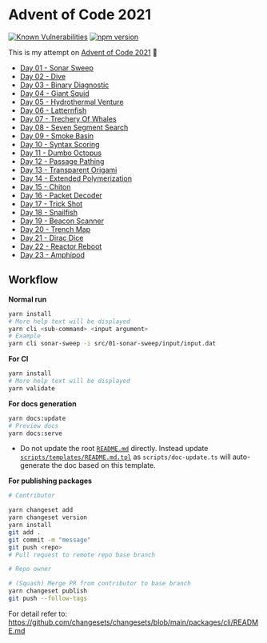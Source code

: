 # Advent of Code 2021

[![Known Vulnerabilities](https://snyk.io/test/github/jimmychu0807/advent-of-code-2021/badge.svg)](https://snyk.io/test/github/jimmychu0807/advent-of-code-2021) [![npm version](https://badge.fury.io/js/@jimmychu0807%2Faoc-2021.svg)](https://badge.fury.io/js/@jimmychu0807%2Faoc-2021)

This is my attempt on [Advent of Code 2021](https://adventofcode.com/2021) :rocket:

- [Day 01 - Sonar Sweep](./src/01-sonar-sweep)
- [Day 02 - Dive](./src/02-dive)
- [Day 03 - Binary Diagnostic](./src/03-binary-diagnostic)
- [Day 04 - Giant Squid](./src/04-giant-squid)
- [Day 05 - Hydrothermal Venture](./src/05-hydrothermal-venture)
- [Day 06 - Latternfish](./src/06-latternfish)
- [Day 07 - Trechery Of Whales](./src/07-trechery-of-whales)
- [Day 08 - Seven Segment Search](./src/08-seven-segment-search)
- [Day 09 - Smoke Basin](./src/09-smoke-basin)
- [Day 10 - Syntax Scoring](./src/10-syntax-scoring)
- [Day 11 - Dumbo Octopus](./src/11-dumbo-octopus)
- [Day 12 - Passage Pathing](./src/12-passage-pathing)
- [Day 13 - Transparent Origami](./src/13-transparent-origami)
- [Day 14 - Extended Polymerization](./src/14-extended-polymerization)
- [Day 15 - Chiton](./src/15-chiton)
- [Day 16 - Packet Decoder](./src/16-packet-decoder)
- [Day 17 - Trick Shot](./src/17-trick-shot)
- [Day 18 - Snailfish](./src/18-snailfish)
- [Day 19 - Beacon Scanner](./src/19-beacon-scanner)
- [Day 20 - Trench Map](./src/20-trench-map)
- [Day 21 - Dirac Dice](./src/21-dirac-dice)
- [Day 22 - Reactor Reboot](./src/22-reactor-reboot)
- [Day 23 - Amphipod](./src/23-amphipod)

## Workflow

**Normal run**

```bash
yarn install
# More help text will be displayed
yarn cli <sub-command> <input argument>
# Example
yarn cli sonar-sweep -i src/01-sonar-sweep/input/input.dat
```

**For CI**

```bash
yarn install
# More help text will be displayed
yarn validate
```

**For docs generation**

```bash
yarn docs:update
# Preview docs
yarn docs:serve
```

- Do not update the root [`README.md`](https://github.com/jimmychu0807/advent-of-code-2021/blob/main/README.md) directly. Instead update [`scripts/templates/README.md.tpl`](https://github.com/jimmychu0807/advent-of-code-2021/blob/main/scripts/templates/README.md.tpl) as `scripts/doc-update.ts` will auto-generate the doc based on this template.

**For publishing packages**

```bash
# Contributor

yarn changeset add
yarn changeset version
yarn install
git add .
git commit -m "message"
git push <repo>
# Pull request to remote repo base branch

# Repo owner

# (Squash) Merge PR from contributor to base branch
yarn changeset publish
git push --follow-tags
```

For detail refer to: <https://github.com/changesets/changesets/blob/main/packages/cli/README.md>


